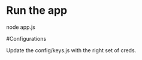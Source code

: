 # Run the app

node app.js

#Configurations

Update the config/keys.js with the right set of creds.
